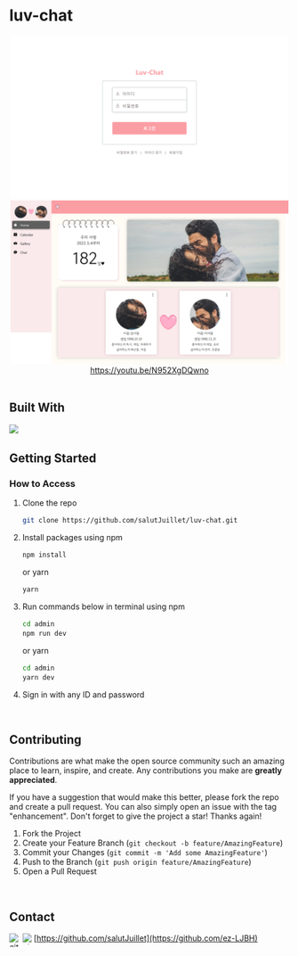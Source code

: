 <!--
# luv-chat

    [![Top Langs](https://github-readme-stats.vercel.app/api/top-langs/?username=salutJuillet&layout=compact)](https://github.com/salutJuillet/luv-chat)
-->


<!-- ABOUT THE PROJECT -->
# luv-chat

<div align="center">
  <img src="public/images/preview00.png" width="500px"/>  
  <img src="public/images/preview01.png" width="500px"/> <br/>
  <a href="https://youtu.be/N952XgDQwno" target="_blank">https://youtu.be/N952XgDQwno</a>
  
</div>

<br/>



## Built With

[<img src="https://img.shields.io/badge/React-61DAFB?style=flat-square&logo=React&logoColor=white"/>][React-url]
<br/>



<!-- GETTING STARTED -->
## Getting Started

### How to Access

1. Clone the repo
   ```sh
   git clone https://github.com/salutJuillet/luv-chat.git
   ```
2. Install packages using npm
   ```sh
   npm install
   ```
   
   or yarn
   ```sh
   yarn
   ```
3. Run commands below in terminal using npm
   ```sh
   cd admin
   npm run dev
   ```
   or yarn
   ```sh
   cd admin
   yarn dev
   ```
4. Sign in with any ID and password
<br/>




<!-- USAGE EXAMPLES -->
<!--
	# Usage

	Use this space to show useful examples of how a project can be used. Additional screenshots, code examples and demos work well in this space. You may also link to more resources.
-->



<!-- CONTRIBUTING -->
## Contributing

Contributions are what make the open source community such an amazing place to learn, inspire, and create. Any contributions you make are **greatly appreciated**.

If you have a suggestion that would make this better, please fork the repo and create a pull request. You can also simply open an issue with the tag "enhancement".
Don't forget to give the project a star! Thanks again!

1. Fork the Project
2. Create your Feature Branch (`git checkout -b feature/AmazingFeature`)
3. Commit your Changes (`git commit -m 'Add some AmazingFeature'`)
4. Push to the Branch (`git push origin feature/AmazingFeature`)
5. Open a Pull Request
<br/>



<!-- CONTACT -->
## Contact

<img src="https://raw.githubusercontent.com/simple-icons/simple-icons/develop/icons/github.svg#gh-light-mode-only" alt="gitHub" align=left width=24 height=24><img src="https://raw.githubusercontent.com/simple-icons/simple-icons/develop/icons/github.svg#gh-dark-mode-only" alt="gitHub" align=left width=20 height=20> [https://github.com/salutJuillet](https://github.com/ez-LJBH)




<!-- MARKDOWN LINKS & IMAGES -->
<!-- https://www.markdownguide.org/basic-syntax/#reference-style-links -->
[React-url]: https://reactjs.org/

